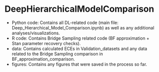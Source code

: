 # DeepHierarchicalModelComparison

- Python code: Contains all DL-related code (main file: Deep_Hierarchical_Model_Comparison.ipynb) as well as any additional analyses/visualizations. 
- R code: Contains Bridge Sampling related code (BF approximation + Stan parameter recovery checks).
- data: Contains calculated ECEs in Validation_datasets and any data related to the Bridge Sampling comparison in BF_approximation_comparison.
- figures: Contains any figures that were saved in the process so far.
